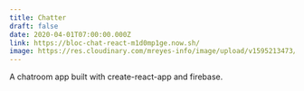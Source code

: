 ```yaml
---
title: Chatter
draft: false
date: 2020-04-01T07:00:00.000Z
link: https://bloc-chat-react-m1d0mp1ge.now.sh/
image: https://res.cloudinary.com/mreyes-info/image/upload/v1595213473/People/Riverwalk_Reflections.jpg
---
```

A chatroom app built with create-react-app and firebase.